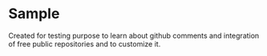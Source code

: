 # Sample
Created for testing purpose to learn about github comments and integration of free public repositories and to customize it.
